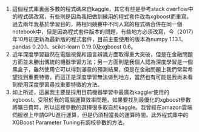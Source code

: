 1.	這個程式庫裏面多數的程式碼來自kaggle，其它有些是參考stack overflow中的程式碼改寫，有些則是因為我把做訓練用的程式套件改為xgboost而重寫。過去兩年我基於學習目的，將相同競賽中不同人寫的程式碼合併在同一個notebook中，但是因為程式套件版本的問題，有些地方必須改寫，今（2017）年10月初更新為最新版的程式套件，目前主要使用的版本為numpy 1.13.1、pandas 0.20.1、scikit-learn 0.19.0及xgboost 0.6。
2.	近年深度學習雖然在電腦視覺和語言辨識方面取得重大突破，但是在金融問題方面並未勝出傳統的機器學習方法；另一方面則是我個人認為深度學習是一個黑盒子，雖然使用它可以得到滿意的預測結果，但是在金融問題上我們常常希望找到重要特徵，而這正是深度學習無法做到地方，當然也有可能是我尚未看到使用深度學習尋找重要特徵的方法。
3.	如上所述，這裏我主要是採用目前機器學習中最廣為kaggler使用的xgboost。受限於我的電腦運算效率問題，如果要找到最優化的xgboost參數將曠日費時，所以這裡參數的選擇很多取自於kaggle。我曾經在amazon雲端伺服器上申請GPU進行運算，但是仍須相當長的運算時間，此外程式庫中的XGBoost Parameter Tuning有調校參數的方法。
